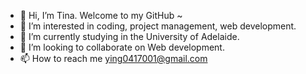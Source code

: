 - 👋 Hi, I’m Tina. Welcome to my GitHub ~
- 👀 I’m interested in coding, project management, web development.
- 🌱 I’m currently studying in the University of Adelaide.
- 💞️ I’m looking to collaborate on Web development.
- 📫 How to reach me ying0417001@gmail.com

<!---
Ying-Li-123456/Ying-Li-123456 is a ✨ special ✨ repository because its `README.md` (this file) appears on your GitHub profile.
You can click the Preview link to take a look at your changes.
--->
